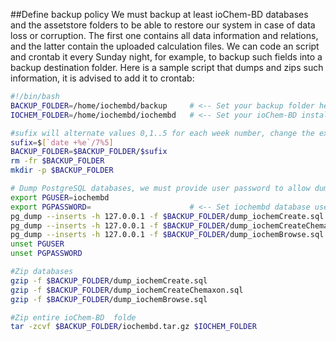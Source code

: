 ##Define backup policy
We must backup at least ioChem-BD databases and the assetstore folders to be able to restore our system in case of data loss or corruption.
The first one contains all data information and relations, and the latter contain the uploaded calculation files. We can code an script and crontab it every Sunday night, for example, to backup such fields into a backup destination folder. Here is a sample script that dumps and zips such information, it is advised to add it to crontab:

```bash
#!/bin/bash
BACKUP_FOLDER=/home/iochembd/backup     # <-- Set your backup folder here
IOCHEM_FOLDER=/home/iochembd/iochembd   # <-- Set your ioChem-BD installation folder here

#sufix will alternate values 0,1..5 for each week number, change the expression to suit your backup needs 
sufix=$[`date +%e`/7%5]
BACKUP_FOLDER=$BACKUP_FOLDER/$sufix
rm -fr $BACKUP_FOLDER
mkdir -p $BACKUP_FOLDER

# Dump PostgreSQL databases, we must provide user password to allow dump to work properly, so please restrict script file rights to 700
export PGUSER=iochembd
export PGPASSWORD=                      # <-- Set iochembd database user password
pg_dump --inserts -h 127.0.0.1 -f $BACKUP_FOLDER/dump_iochemCreate.sql "iochemCreate"
pg_dump --inserts -h 127.0.0.1 -f $BACKUP_FOLDER/dump_iochemCreateChemaxon.sql "iochemCreateChemaxon"
pg_dump --inserts -h 127.0.0.1 -f $BACKUP_FOLDER/dump_iochemBrowse.sql "iochemBrowse"
unset PGUSER
unset PGPASSWORD

#Zip databases
gzip -f $BACKUP_FOLDER/dump_iochemCreate.sql
gzip -f $BACKUP_FOLDER/dump_iochemCreateChemaxon.sql
gzip -f $BACKUP_FOLDER/dump_iochemBrowse.sql

#Zip entire ioChem-BD  folde
tar -zcvf $BACKUP_FOLDER/iochembd.tar.gz $IOCHEM_FOLDER
```


